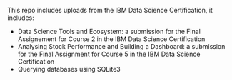 This repo includes uploads from the IBM Data Science Certification, it includes:
- Data Science Tools and Ecosystem: a submission for the Final Assignement for Course 2 in the IBM Data Science Certification
- Analysing Stock Performance and Building a Dashboard: a submission for the Final Assignment for Course 5 in the IBM Data Science Certification
- Querying databases using SQLite3
